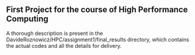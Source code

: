 ## First Project for the course of High Performance Computing


A thorough description is present in the   DavideRoznowicz/HPC/assignment1/final_results   directory, which contains
the actual codes and all the details for delivery.
